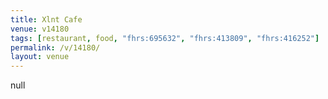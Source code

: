 ```yaml
---
title: Xlnt Cafe
venue: v14180
tags: [restaurant, food, "fhrs:695632", "fhrs:413809", "fhrs:416252"]
permalink: /v/14180/
layout: venue
---
```

null